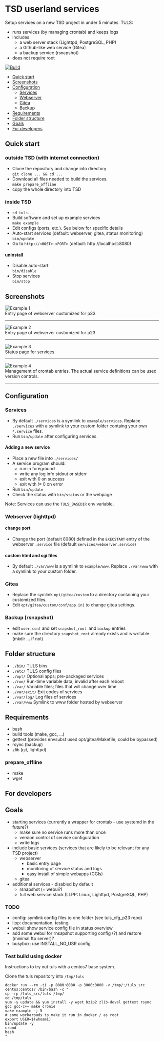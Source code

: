 # TSD userland services

Setup services on a new TSD project in under 5 minutes. TULS:
  * runs services (by managing crontab) and keeps logs
  * includes 
    * a web server stack (Lighttpd, PostgreSQL, PHP)
    * a Github-like web service (Gitea)
    * a backup service (rsnapshot)
  * does not require root

[![Build](https://github.com/f-krull/tuls/actions/workflows/main.yml/badge.svg)](https://github.com/f-krull/tuls/actions/workflows/main.yml)

  * [Quick start](#quick-start)
  * [Screenshots](#screenshots)
  * [Configuration](#configuration)
    * [Services](#services)
    * [Webserver](#webserver-lighttpd)
    * [Gitea](#gitea)
    * [Backup](#backup-rsnapshot)
  * [Requirements](#requirements)
  * [Folder structure](#folder-structure)
  * [Goals](#goals)
  * [For developers](#for-developers)

## Quick start

### outside TSD (with internet connection) 
  * Clone the repository and change into directory  
    `git clone ... && cd ...`
  * Download all files needed to build the services.  
    `make prepare_offline`
  * copy the whole directory into TSD

### inside TSD
  * `cd tuls...`
  * Build software and set up example services  
    `make example`  
  * Edit configs (ports, etc.). See below for specific details
  * Auto-start services (default: webserver, gitea, status monitoring)  
    `bin/update`
  * Go to `http://<HOST>:<PORT>` (default: http://localhost:8080)  
    
#### uninstall
  * Disable auto-start  
    `bin/disable`
  * Stop services  
    `bin/stop`

## Screenshots

![Example 1](./example/doc/tuls_p33.png)  
Entry page of webserver customized for p33. 

---

![Example 2](./example/doc/tuls_p23.png)  
Entry page of webserver customized for p23. 

---

![Example 3](./example/doc/tuls_srvstat.png)  
Status page for services.

---

![Example 4](./example/doc/tuls_crontab.png)  
Management of crontab entries. The actual service definitions can be used version controls.

---

## Configuration

### Services

  * By default `./services` is a symlink to `example/services`. 
    Replace `./services` with a symlink to your custom folder 
    containg your own `*.service` files.
  * Run `bin/update` after configuring services.

#### Adding a new service  

  * Place a new file into `./services/`
  * A service program should:
    * run in foreground
    * write any log info stdout or stderr
    * exit with 0 on success
    * exit with != 0 on error
  * Run `bin/update`
  * Check the status with `bin/status` or the webpage

Note: Services can use the `TULS_BASEDIR` env variable.

### Webserver (lighttpd)

#### change port
  * Change the port (default 8080) defined in the `EXECSTART` entry of the webserver `.service` file (default `services/webserver.service`)

#### custom html and cgi files 
  * By default `./var/www` is a symlink to `example/www`. 
    Replace `./var/www` with a symlink to your custom folder.
  
### Gitea
  * Replace the symlink `opt/gitea/custom` to a directory containing your customized files.
  * Edit `opt/gitea/custom/conf/app.ini` to change gitea settings.

### Backup (rsnapshot)
  * edit `user.conf` and set `snapshot_root `and `backup` entries
  * make sure the directory `snapshot_root` already exists and is writable (mkdir ... if not)

## Folder structure
  * `./bin/` TULS bins
  * `./etc/` TULS config files
  * `./opt/` Optional apps; pre-packaged services
  * `./run/` Run-time variable data; invalid after each reboot
  * `./var/` Variable files; files that will change over time
  * `./var/exit/` Exit codes of services 
  * `./var/log/` Log files of services
  * `./var/www` Symlink to www folder hosted by webserver

## Requirements
  * bash
  * build tools (make, gcc, ...)
  * gettext (provides envsubst used opt/gitea/Makefile; could be bypassed)
  * rsync (backup)
  * zlib (git, lighttpd)

### prepare_offline
  * make
  * wget

## For developers

## Goals 
  * starting services (currently a wrapper for crontab - use systemd in the future?)
    * make sure no service runs more than once
    * version control of service configuration
    * write logs
  * include basic services (services that are likely to be relevant for any TSD project)
    * webserver
      * basic entry page 
      * monitoring of service status and logs
      * easy install of simple webapps (CGIs)
    * gitea
  * additional services - disabled by default
    * rsnapshot (+ webui?)
    * full web service stack (LLPP: Linux, Lighttpd, PostgreSQL, PHP)

### TODO
  * config: symlink config files to one folder (see tuls_cfg_p23 repo)
  * llpp: documentation, testing
  * webui: show service config file in status overview
  * add some webui for rnsapshot supporting config (?) and restore (minimal ftp server)?
  * busybox: use INSTALL_NO_USR config

### Test build using docker

Instructions to try out tuls with a centos7 base system.

Clone the tuls repository into `/tmp/tuls`

```
docker run --rm -ti -p 8080:8080 -p 3000:3000 -v /tmp/:/tuls_src centos:centos7 /bin/bash -c "
cp -rp /tuls_src/tuls /tmp/
cd /tmp/tuls
yum -y update && yum install -y wget bzip2 zlib-devel gettext rsync gcc gcc-c++ make cronie
make example -j 5
# some workarouds to make it run in docker / as root
export USER=$(whoami)
bin/update -y
crond
bash
"
```

